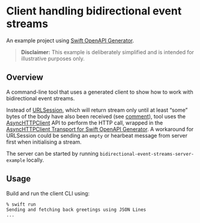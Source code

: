 # Client handling bidirectional event streams

An example project using [Swift OpenAPI Generator](https://github.com/apple/swift-openapi-generator).

> **Disclaimer:** This example is deliberately simplified and is intended for illustrative purposes only.

## Overview

A command-line tool that uses a generated client to show how to work with bidirectional event streams.

Instead of [URLSession](https://developer.apple.com/documentation/foundation/urlsession), which will return stream only until at least “some” bytes of the body have also been received (see [comment](https://github.com/apple/swift-openapi-urlsession/blob/main/Tests/OpenAPIURLSessionTests/URLSessionBidirectionalStreamingTests/URLSessionBidirectionalStreamingTests.swift#L193-L206)), tool uses the [AsyncHTTPClient](https://github.com/swift-server/async-http-client) API to perform the HTTP call, wrapped in the [AsyncHTTPClient Transport for Swift OpenAPI Generator](https://github.com/swift-server/swift-openapi-async-http-client). A workaround for URLSession could be sending an `empty` or hearbeat message from server first when initialising a stream.

The server can be started by running `bidirectional-event-streams-server-example` locally.

## Usage

Build and run the client CLI using:

```console
% swift run
Sending and fetching back greetings using JSON Lines
...
```
